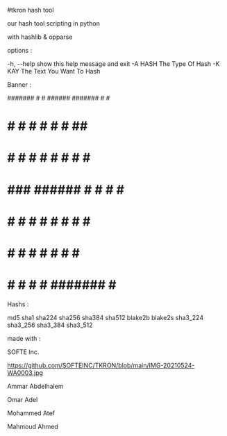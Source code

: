 #tkron hash tool



our hash tool scripting in python

with hashlib & opparse


options :

-h, --help  show this help message and exit
-A HASH     The Type Of Hash
-K KAY      The Text You Want To Hash


Banner :


####### #    #  ######  ####### #     #
   #    #   #   #     # #     # ##    #
   #    #  #    #     # #     # # #   #
   #    ###     ######  #     # #  #  #
   #    #  #    #   #   #     # #   # #
   #    #   #   #    #  #     # #    ##
   #    #    #  #     # ####### #     #



Hashs :

md5 sha1 sha224 sha256 sha384 sha512 blake2b blake2s sha3_224 sha3_256 sha3_384 sha3_512

made with :


SOFTE Inc.


https://github.com/SOFTEINC/TKRON/blob/main/IMG-20210524-WA0003.jpg

Ammar Abdelhalem

Omar Adel

Mohammed Atef

Mahmoud Ahmed
